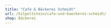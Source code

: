 ```yaml
---
title: "Cafe & Bäckerei Schmidt"
url: /hilpoltstein/cafe-und-baeckerei-schmidt/
shop: Bäckerei
---
```

